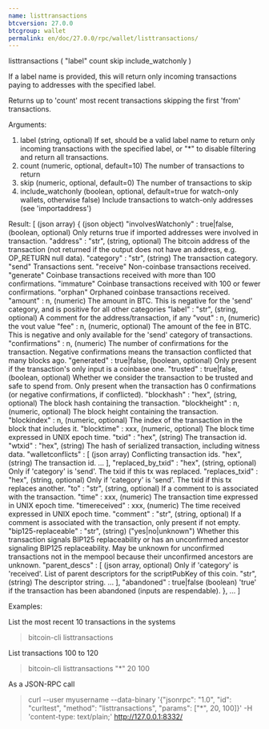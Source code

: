 ```yaml
---
name: listtransactions
btcversion: 27.0.0
btcgroup: wallet
permalink: en/doc/27.0.0/rpc/wallet/listtransactions/
---
```


listtransactions ( "label" count skip include_watchonly )

If a label name is provided, this will return only incoming transactions paying to addresses with the specified label.

Returns up to 'count' most recent transactions skipping the first 'from' transactions.

Arguments:
1. label                (string, optional) If set, should be a valid label name to return only incoming transactions
                        with the specified label, or "*" to disable filtering and return all transactions.
2. count                (numeric, optional, default=10) The number of transactions to return
3. skip                 (numeric, optional, default=0) The number of transactions to skip
4. include_watchonly    (boolean, optional, default=true for watch-only wallets, otherwise false) Include transactions to watch-only addresses (see 'importaddress')

Result:
[                                        (json array)
  {                                      (json object)
    "involvesWatchonly" : true|false,    (boolean, optional) Only returns true if imported addresses were involved in transaction.
    "address" : "str",                   (string, optional) The bitcoin address of the transaction (not returned if the output does not have an address, e.g. OP_RETURN null data).
    "category" : "str",                  (string) The transaction category.
                                         "send"                  Transactions sent.
                                         "receive"               Non-coinbase transactions received.
                                         "generate"              Coinbase transactions received with more than 100 confirmations.
                                         "immature"              Coinbase transactions received with 100 or fewer confirmations.
                                         "orphan"                Orphaned coinbase transactions received.
    "amount" : n,                        (numeric) The amount in BTC. This is negative for the 'send' category, and is positive
                                         for all other categories
    "label" : "str",                     (string, optional) A comment for the address/transaction, if any
    "vout" : n,                          (numeric) the vout value
    "fee" : n,                           (numeric, optional) The amount of the fee in BTC. This is negative and only available for the
                                         'send' category of transactions.
    "confirmations" : n,                 (numeric) The number of confirmations for the transaction. Negative confirmations means the
                                         transaction conflicted that many blocks ago.
    "generated" : true|false,            (boolean, optional) Only present if the transaction's only input is a coinbase one.
    "trusted" : true|false,              (boolean, optional) Whether we consider the transaction to be trusted and safe to spend from.
                                         Only present when the transaction has 0 confirmations (or negative confirmations, if conflicted).
    "blockhash" : "hex",                 (string, optional) The block hash containing the transaction.
    "blockheight" : n,                   (numeric, optional) The block height containing the transaction.
    "blockindex" : n,                    (numeric, optional) The index of the transaction in the block that includes it.
    "blocktime" : xxx,                   (numeric, optional) The block time expressed in UNIX epoch time.
    "txid" : "hex",                      (string) The transaction id.
    "wtxid" : "hex",                     (string) The hash of serialized transaction, including witness data.
    "walletconflicts" : [                (json array) Conflicting transaction ids.
      "hex",                             (string) The transaction id.
      ...
    ],
    "replaced_by_txid" : "hex",          (string, optional) Only if 'category' is 'send'. The txid if this tx was replaced.
    "replaces_txid" : "hex",             (string, optional) Only if 'category' is 'send'. The txid if this tx replaces another.
    "to" : "str",                        (string, optional) If a comment to is associated with the transaction.
    "time" : xxx,                        (numeric) The transaction time expressed in UNIX epoch time.
    "timereceived" : xxx,                (numeric) The time received expressed in UNIX epoch time.
    "comment" : "str",                   (string, optional) If a comment is associated with the transaction, only present if not empty.
    "bip125-replaceable" : "str",        (string) ("yes|no|unknown") Whether this transaction signals BIP125 replaceability or has an unconfirmed ancestor signaling BIP125 replaceability.
                                         May be unknown for unconfirmed transactions not in the mempool because their unconfirmed ancestors are unknown.
    "parent_descs" : [                   (json array, optional) Only if 'category' is 'received'. List of parent descriptors for the scriptPubKey of this coin.
      "str",                             (string) The descriptor string.
      ...
    ],
    "abandoned" : true|false             (boolean) 'true' if the transaction has been abandoned (inputs are respendable).
  },
  ...
]

Examples:

List the most recent 10 transactions in the systems
> bitcoin-cli listtransactions 

List transactions 100 to 120
> bitcoin-cli listtransactions "*" 20 100

As a JSON-RPC call
> curl --user myusername --data-binary '{"jsonrpc": "1.0", "id": "curltest", "method": "listtransactions", "params": ["*", 20, 100]}' -H 'content-type: text/plain;' http://127.0.0.1:8332/


